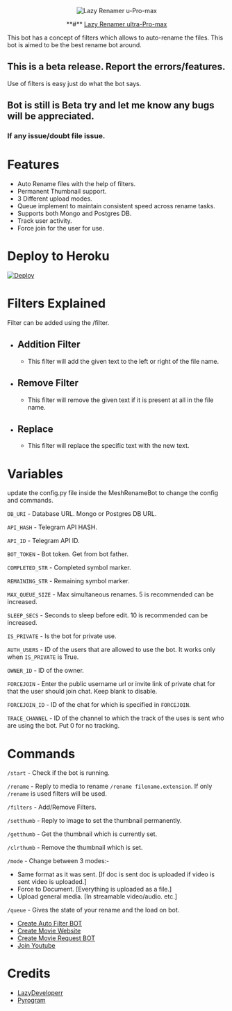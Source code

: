 <p align='center' >
  <img src="https://telegra.ph/file/c1407b2febcc40694d765.png" alt="Lazy Renamer u-Pro-max" />
</p>
<p align="center">
 **#** <a href="https:/telegram.me/LazyDeveloper" target="/blank"> Lazy Renamer ultra-Pro-max </a>
</p>

This bot has a concept of filters which allows to auto-rename the files. This bot is aimed to be the best rename bot around. 

## This is a beta release. Report the errors/features.
Use of filters is easy just do what the bot says.

## Bot is still is Beta try and let me know any bugs will be appreciated.

### If any issue/doubt file issue.

# Features
 - Auto Rename files with the help of filters.
 - Permanent Thumbnail support.
 - 3 Different upload modes.
 - Queue implement to maintain consistent speed across rename tasks.
 - Supports both Mongo and Postgres DB.
 - Track user activity.
 - Force join for the user for use.

# Deploy to Heroku

[![Deploy](https://www.herokucdn.com/deploy/button.svg)](https://heroku.com/deploy?template=https://github.com/LazyDeveloperr/Lazy-Renamer-u-Pro-max)

# Filters Explained
Filter can be added using the /filter.
- ## Addition Filter
  - This filter will add the given text to the left or right of the file name.
- ## Remove Filter
  - This filter will remove the given text if it is present at all in the file name.
- ## Replace
  - This filter will replace the specific text with the new text.

# Variables

update the config.py file inside the MeshRenameBot to change the config and commands.

`DB_URI` - Database URL. Mongo or Postgres DB URL.

`API_HASH` - Telegram API HASH.

`API_ID` - Telegram API ID.

`BOT_TOKEN` - Bot token. Get from bot father.

`COMPLETED_STR` - Completed symbol marker.

`REMAINING_STR` - Remaining symbol marker.

`MAX_QUEUE_SIZE` - Max simultaneous renames. 5 is recommended can be increased.

`SLEEP_SECS` - Seconds to sleep before edit. 10 is recommended can be increased.

`IS_PRIVATE` - Is the bot for private use.

`AUTH_USERS` - ID of the users that are allowed to use the bot. It works only when `IS_PRIVATE` is True.

`OWNER_ID` - ID of the owner.

`FORCEJOIN` - Enter the public username url or invite link of private chat for that the user should join chat. Keep blank to disable.

`FORCEJOIN_ID` - ID of the chat for which is specified in `FORCEJOIN`.

`TRACE_CHANNEL` - ID of the channel to which the track of the uses is sent who are using the bot. Put 0 for no tracking.

# Commands
`/start` - Check if the bot is running.

`/rename` - Reply to media to rename `/rename filename.extension`. If only `/rename` is used filters will be used.

`/filters` - Add/Remove Filters.

`/setthumb` - Reply to image to set the thumbnail permanently.

`/getthumb` - Get the thumbnail which is currently set.

`/clrthumb` - Remove the thumbnail which is set.

`/mode` - Change between 3 modes:-
- Same format as it was sent. [If doc is sent doc is uploaded if video is sent video is uploaded.]
- Force to Document. [Everything is uploaded as a file.]
- Upload general media. [In streamable video/audio. etc.]

`/queue` - Gives the state of your rename and the load on bot.


- [Create Auto Filter BOT](https://www.youtube.com/watch?v=jw3e4L1u-Vo&t=22s)
- [Create Movie Website](https://www.youtube.com/watch?v=h3Uvr15ZPnc)
- [Create Movie Request BOT](https://www.youtube.com/watch?v=mIEv7MjLj2U&t=38s)
- [Join Youtube](https://www.youtube.com/channel/UCY-iDra0x2hdd9PdHKcZkRw)


# Credits

- [LazyDeveloperr](https://github.com/LazyDeveloperr) 
- [Pyrogram](https://github.com/pyrogram/pyrogram)

